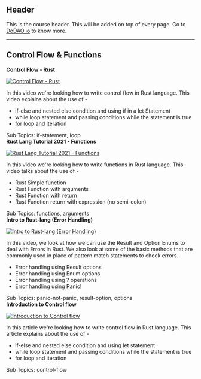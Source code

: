 ## Header
This is the course header. This will be added on top of every page. Go to [DoDAO.io](https://www.dodao.io) to know more.

 ---
 
 ## Control Flow & Functions
 
  **Control Flow - Rust**
 
 [![Control Flow - Rust](https://img.youtube.com/vi/EVruNiwIfzI/0.jpg)](https://www.youtube.com/watch?v=EVruNiwIfzI)     
 
 In this video we're looking how to write control flow in Rust language.
This video explains about the use of -
* if-else and nested else condition and using if in a let Statement
* while loop statement and passing conditions while the statement is true
* for loop and iteration
    
 
 Sub Topics: if-statement, loop    
  **Rust Lang Tutorial 2021 - Functions**
 
 [![Rust Lang Tutorial 2021 - Functions](https://img.youtube.com/vi/hSSYwVfzaZM/0.jpg)](https://www.youtube.com/watch?v=hSSYwVfzaZM)     
 
 In this video we're looking how to write functions in Rust language.
This video talks about the use of -
* Rust Simple function
* Rust Function with arguments
* Rust Function with return
* Rust Function return with expression (no semi-colon)
    
 
 Sub Topics: functions, arguments    
  **Intro to Rust-lang (Error Handling)**
 
 [![Intro to Rust-lang (Error Handling)](https://img.youtube.com/vi/mhw-x5Q_-z0/0.jpg)](https://www.youtube.com/watch?v=mhw-x5Q_-z0)     
 
 In this video, we look at how we can use the Result and Option Enums to deal with Errors in Rust. 
We also look at some of the basic methods that are commonly used in place of pattern match statements to check errors. 
* Error handling using Result options
* Error handling using Enum options
* Error handling using ? operations 
* Error handling using Panic!
    
 
 Sub Topics: panic-not-panic, result-option, options    
  **Introduction to Control flow**
 
 [![Introduction to Control flow](https://img.youtube.com/vi/null/0.jpg)](https://www.youtube.com/watch?v=null)     
 
 In this article we're looking how to write control flow in Rust language.
This article explains about the use of -
* if-else and nested else condition and using let statement
* while loop statement and passing conditions while the statement is true
* for loop and iteration
    
 
 Sub Topics: control-flow    
 
